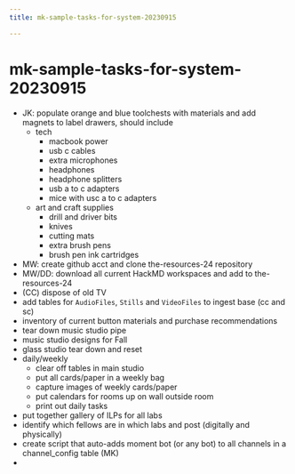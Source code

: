 ```yaml
---
title: mk-sample-tasks-for-system-20230915

---
```


# mk-sample-tasks-for-system-20230915

- JK: populate orange and blue toolchests with materials and add magnets to label drawers, should include
    - tech
        - macbook power
        - usb c cables
        - extra microphones
        - headphones
        - headphone splitters
        - usb a to c adapters
        - mice with usc a to c adapters
    - art and craft supplies
        - drill and driver bits
        - knives
        - cutting mats
        - extra brush pens
        - brush pen ink cartridges
- MW: create github acct and clone the-resources-24 repository
- MW/DD: download all current HackMD workspaces and add to the-resources-24
- (CC) dispose of old TV
- add tables for `AudioFiles`, `Stills` and `VideoFiles` to ingest base (cc and sc)
- inventory of current button materials and purchase recommendations
- tear down music studio pipe
- music studio designs for Fall
- glass studio tear down and reset
- daily/weekly
    - clear off tables in main studio
    - put all cards/paper in a weekly bag
    - capture images of weekly cards/paper
    - put calendars for rooms up on wall outside room
    - print out daily tasks
- put together gallery of ILPs for all labs
- identify which fellows are in which labs and post (digitally and physically)
- create script that auto-adds moment bot (or any bot) to all channels in a channel_config table (MK)
- 